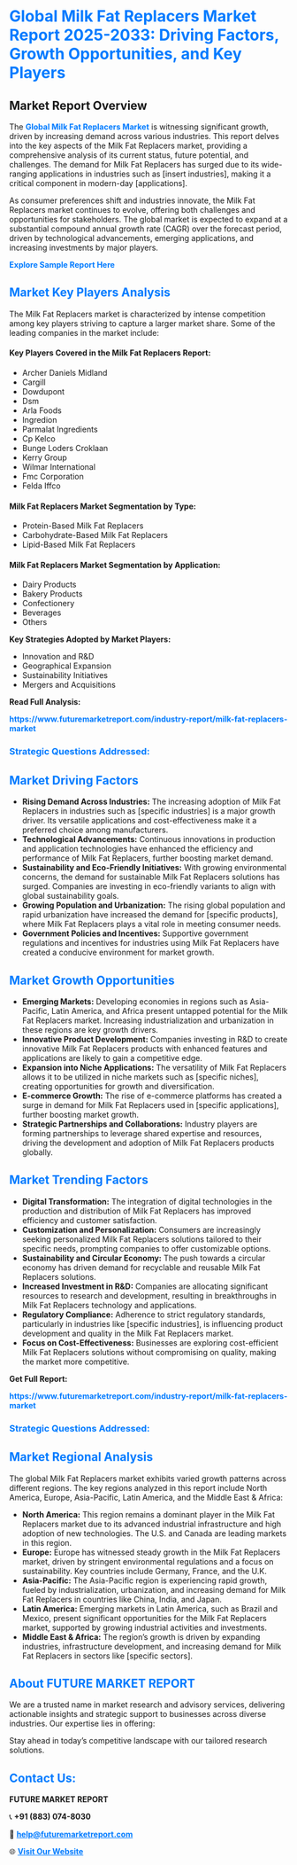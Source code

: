 <h1 style="color: #007BFF;">Global Milk Fat Replacers Market Report 2025-2033: Driving Factors, Growth Opportunities, and Key Players</h1>

<section id="overview">
<h2>Market Report Overview</h2>
<p>The <a href="https://www.futuremarketreport.com/industry-report/milk-fat-replacers-market" style="color: #007BFF; text-decoration: none;"><strong>Global Milk Fat Replacers Market</strong></a> is witnessing significant growth, driven by increasing demand across various industries. This report delves into the key aspects of the Milk Fat Replacers market, providing a comprehensive analysis of its current status, future potential, and challenges. The demand for Milk Fat Replacers has surged due to its wide-ranging applications in industries such as [insert industries], making it a critical component in modern-day [applications].</p>
<p>As consumer preferences shift and industries innovate, the Milk Fat Replacers market continues to evolve, offering both challenges and opportunities for stakeholders. The global market is expected to expand at a substantial compound annual growth rate (CAGR) over the forecast period, driven by technological advancements, emerging applications, and increasing investments by major players.</p>
</section>

<section id="overview">
<p><a href="https://www.futuremarketreport.com/request-sample/reportId=31338" style="color: #007BFF; text-decoration: none;"><strong>Explore Sample Report Here</strong></a></p>
</section>

<section id="key-players">
<h2 style="color: #007BFF;">Market Key Players Analysis</h2>
<p>The Milk Fat Replacers market is characterized by intense competition among key players striving to capture a larger market share. Some of the leading companies in the market include:</p>
<h4>Key Players Covered in the Milk Fat Replacers Report:</h4>
<ul><li>Archer Daniels Midland</li><li>Cargill</li><li>Dowdupont</li><li>Dsm</li><li>Arla Foods</li><li>Ingredion</li><li>Parmalat Ingredients</li><li>Cp Kelco</li><li>Bunge Loders Croklaan</li><li>Kerry Group</li><li>Wilmar International</li><li>Fmc Corporation</li><li>Felda Iffco</li></ul>
<h4>Milk Fat Replacers Market Segmentation by Type:</h4>
<ul><li>Protein-Based Milk Fat Replacers</li><li>Carbohydrate-Based Milk Fat Replacers</li><li>Lipid-Based Milk Fat Replacers</li></ul>

<h4>Milk Fat Replacers Market Segmentation by Application:</h4>
<ul><li>Dairy Products</li><li>Bakery Products</li><li>Confectionery</li><li>Beverages</li><li>Others</li></ul>
<p><strong>Key Strategies Adopted by Market Players:</strong></p>
<ul>
<li>Innovation and R&D</li>
<li>Geographical Expansion</li>
<li>Sustainability Initiatives</li>
<li>Mergers and Acquisitions</li>
</ul>
</section>

<section>
<p><strong>Read Full Analysis: </strong></p><a href="https://www.futuremarketreport.com/industry-report/milk-fat-replacers-market" style="color: #007BFF; text-decoration: none;"><strong>https://www.futuremarketreport.com/industry-report/milk-fat-replacers-market</strong></a>
<h3 style="color: #007BFF;">Strategic Questions Addressed:</h3>
</section>

<section id="driving-factors">
<h2 style="color: #007BFF;">Market Driving Factors</h2>
<ul>
<li><strong>Rising Demand Across Industries:</strong> The increasing adoption of Milk Fat Replacers in industries such as [specific industries] is a major growth driver. Its versatile applications and cost-effectiveness make it a preferred choice among manufacturers.</li>
<li><strong>Technological Advancements:</strong> Continuous innovations in production and application technologies have enhanced the efficiency and performance of Milk Fat Replacers, further boosting market demand.</li>
<li><strong>Sustainability and Eco-Friendly Initiatives:</strong> With growing environmental concerns, the demand for sustainable Milk Fat Replacers solutions has surged. Companies are investing in eco-friendly variants to align with global sustainability goals.</li>
<li><strong>Growing Population and Urbanization:</strong> The rising global population and rapid urbanization have increased the demand for [specific products], where Milk Fat Replacers plays a vital role in meeting consumer needs.</li>
<li><strong>Government Policies and Incentives:</strong> Supportive government regulations and incentives for industries using Milk Fat Replacers have created a conducive environment for market growth.</li>
</ul>
</section>

<section id="growth-opportunities">
<h2 style="color: #007BFF;">Market Growth Opportunities</h2>
<ul>
<li><strong>Emerging Markets:</strong> Developing economies in regions such as Asia-Pacific, Latin America, and Africa present untapped potential for the Milk Fat Replacers market. Increasing industrialization and urbanization in these regions are key growth drivers.</li>
<li><strong>Innovative Product Development:</strong> Companies investing in R&D to create innovative Milk Fat Replacers products with enhanced features and applications are likely to gain a competitive edge.</li>
<li><strong>Expansion into Niche Applications:</strong> The versatility of Milk Fat Replacers allows it to be utilized in niche markets such as [specific niches], creating opportunities for growth and diversification.</li>
<li><strong>E-commerce Growth:</strong> The rise of e-commerce platforms has created a surge in demand for Milk Fat Replacers used in [specific applications], further boosting market growth.</li>
<li><strong>Strategic Partnerships and Collaborations:</strong> Industry players are forming partnerships to leverage shared expertise and resources, driving the development and adoption of Milk Fat Replacers products globally.</li>
</ul>
</section>

<section id="trending-factors">
<h2 style="color: #007BFF;">Market Trending Factors</h2>
<ul>
<li><strong>Digital Transformation:</strong> The integration of digital technologies in the production and distribution of Milk Fat Replacers has improved efficiency and customer satisfaction.</li>
<li><strong>Customization and Personalization:</strong> Consumers are increasingly seeking personalized Milk Fat Replacers solutions tailored to their specific needs, prompting companies to offer customizable options.</li>
<li><strong>Sustainability and Circular Economy:</strong> The push towards a circular economy has driven demand for recyclable and reusable Milk Fat Replacers solutions.</li>
<li><strong>Increased Investment in R&D:</strong> Companies are allocating significant resources to research and development, resulting in breakthroughs in Milk Fat Replacers technology and applications.</li>
<li><strong>Regulatory Compliance:</strong> Adherence to strict regulatory standards, particularly in industries like [specific industries], is influencing product development and quality in the Milk Fat Replacers market.</li>
<li><strong>Focus on Cost-Effectiveness:</strong> Businesses are exploring cost-efficient Milk Fat Replacers solutions without compromising on quality, making the market more competitive.</li>
</ul>
</section>

<section>
<p><strong>Get Full Report: </strong></p><a href="https://www.futuremarketreport.com/industry-report/milk-fat-replacers-market" style="color: #007BFF; text-decoration: none;"><strong>https://www.futuremarketreport.com/industry-report/milk-fat-replacers-market</strong></a>
<h3 style="color: #007BFF;">Strategic Questions Addressed:</h3>
</section>


<section id="regional-analysis">
<h2 style="color: #007BFF;">Market Regional Analysis</h2>
<p>The global Milk Fat Replacers market exhibits varied growth patterns across different regions. The key regions analyzed in this report include North America, Europe, Asia-Pacific, Latin America, and the Middle East & Africa:</p>
<ul>
<li><strong>North America:</strong> This region remains a dominant player in the Milk Fat Replacers market due to its advanced industrial infrastructure and high adoption of new technologies. The U.S. and Canada are leading markets in this region.</li>
<li><strong>Europe:</strong> Europe has witnessed steady growth in the Milk Fat Replacers market, driven by stringent environmental regulations and a focus on sustainability. Key countries include Germany, France, and the U.K.</li>
<li><strong>Asia-Pacific:</strong> The Asia-Pacific region is experiencing rapid growth, fueled by industrialization, urbanization, and increasing demand for Milk Fat Replacers in countries like China, India, and Japan.</li>
<li><strong>Latin America:</strong> Emerging markets in Latin America, such as Brazil and Mexico, present significant opportunities for the Milk Fat Replacers market, supported by growing industrial activities and investments.</li>
<li><strong>Middle East & Africa:</strong> The region’s growth is driven by expanding industries, infrastructure development, and increasing demand for Milk Fat Replacers in sectors like [specific sectors].</li>
</ul>
</section>

<footer>
<h2 style="color: #007BFF;">About FUTURE MARKET REPORT</h2>
<p>We are a trusted name in market research and advisory services, delivering actionable insights and strategic support to businesses across diverse industries. Our expertise lies in offering:</p>

<p>Stay ahead in today’s competitive landscape with our tailored research solutions.</p>

<h2 style="color: #007BFF;">Contact Us:</h2>
<p><strong>FUTURE MARKET REPORT</strong></p>
<p>📞 <strong>+91 (883) 074-8030</strong></p>
<p>📧 <strong><a href="mailto:help@futuremarketreport.com" style="color: #007BFF;">help@futuremarketreport.com</a></strong></p>
<p>🌐 <strong><a href="https://www.futuremarketreport.com/" style="color: #007BFF;">Visit Our Website</a></strong></p>
</footer>